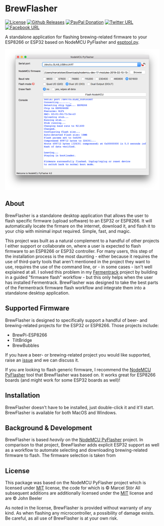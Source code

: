 # BrewFlasher
[![License](https://marcelstoer.github.io/nodemcu-pyflasher/images/mit-license-badge.svg)](https://github.com/marcelstoer/nodemcu-pyflasher/blob/master/LICENSE)
[![Github Releases](https://img.shields.io/github/downloads/marcelstoer/nodemcu-pyflasher/total.svg?style=flat)](https://github.com/marcelstoer/nodemcu-pyflasher/releases)
[![PayPal Donation](https://marcelstoer.github.io/nodemcu-pyflasher/images/donate-paypal-badge.svg)](https://www.paypal.com/cgi-bin/webscr?cmd=_s-xclick&hosted_button_id=HFN4ZMET5XS2Q)
[![Twitter URL](https://marcelstoer.github.io/nodemcu-pyflasher/images/twitter-badge.svg)](https://twitter.com/intent/tweet?text=Wow:&url=https%3A%2F%2Fgithub.com%2Fmarcelstoer%2Fnodemcu-pyflasher)
[![Facebook URL](https://marcelstoer.github.io/nodemcu-pyflasher/images/facebook-badge.svg)](https://www.facebook.com/sharer/sharer.php?u=https%3A%2F%2Fgithub.com%2Fmarcelstoer%2Fnodemcu-pyflasher)

A standalone application for flashing brewing-related firmware to your ESP8266 or ESP32 based on NodeMCU PyFlasher and [esptool.py](https://github.com/espressif/esptool).


![Image of NodeMCU PyFlasher GUI](images/gui.png)

## About
BrewFlasher is a standalone desktop application that allows the user to flash specific firmware (upload software) to an ESP32 or ESP8266. It will automatically locate the firmare on the internet, download it, and flash it to your chip with minimal input required. Simple, fast, and magic.

This project was built as a natural complement to a handful of other projects I either support or collaborate on, where 
a user is expected to flash firmware to an ESP8266 or ESP32 controller. For many users, this step of the installation 
process is the most daunting - either because it requires the use of third-party tools that aren't mentioned in the 
project they want to use, requires the use of the command line, or - in some cases - isn't well explained at all. 
I solved this problem in my [Fermentrack](http://www.fermentrack.com/) project by building in a guided "firmware flash" 
workflow - but this only helps when the user has installed Fermentrack. BrewFlasher was designed to take the best parts 
of the Fermentrack firmware flash workflow and integrate them into a standalone desktop application.


## Supported Firmware
BrewFlasher is designed to specifically support a handful of beer- and brewing-related projects for the ESP32 or 
ESP8266. Those projects include:

- BrewPi-ESP8266
- TiltBridge
- BrewBubbles

If you have a beer- or brewing-related project you would like supported, raise an [issue](https://github.com/thorrak/brewflasher/issues) and we can discuss it. 

If you are looking to flash generic firmware, I recommend the [NodeMCU PyFlasher](https://github.com/marcelstoer/nodemcu-pyflasher) tool that BrewFlasher was based on. It works great for ESP8266 boards (and might work for some ESP32 boards as well)!


## Installation
BrewFlasher doesn't have to be installed, just double-click it and it'll start. BrewFlasher is available for both MacOS
and Windows.



## Background & Development
BrewFlasher is based *heavily* on the [NodeMCU PyFlasher](https://github.com/marcelstoer/nodemcu-pyflasher) project. In 
comparison to that project, BrewFlasher adds explicit ESP32 support as well as a workflow to automate selecting and
downloading brewing-related firmware to flash. The firmware selection is taken from 


## License
This package was based on the NodeMCU PyFlasher project which is licensed under [MIT](http://opensource.org/licenses/MIT) license, the code for which is © Marcel Stör
All subsequent additions are additionally licensed under the [MIT](http://opensource.org/licenses/MIT) license and are © John Beeler

As noted in the license, BrewFlasher is provided without warranty of any kind. As when flashing any microcontroller,
a possibility of damage exists. Be careful, as all use of BrewFlasher is at your own risk. 
